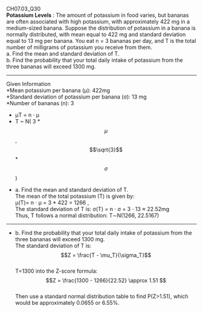 CH07.03_Q30  
**Potassium Levels** : The amount of potassium in food  varies, but bananas are often associated with high potassium,
with approximately 422 mg in a medium-sized  banana. Suppose the distribution of potassium in a  banana is normally distributed, with mean equal to
422 mg and standard deviation equal to 13 mg per banana.  You eat n = 3 bananas per day, and T is the total number of milligrams of potassium you receive from them.  
a. Find the mean and standard deviation of T.  
b. Find the probability that your total daily intake of potassium from the three bananas will exceed 1300 mg. 

---
Given Information  
*Mean potassium per banana (μ): 422mg  
*Standard deviation of potassium per banana (σ): 13 mg  
*Number of bananas (n): 3
* μT = n ⋅ μ 
* T ~  N( 3 * $$\mu$$ , $$\sqrt{3}$$ * $$\sigma $$ ) 

-  a. Find the mean and standard deviation of T.  
The mean of the total potassium (T) is given by:  
μ(T)= n ⋅ μ  =  3 * 422 = 1266 ,  
The standard deviation of T is:  σ(T) = n ⋅ σ = 3 ⋅ 13 ≈ 22.52mg  
Thus, T follows a normal distribution:  T∼N(1266, 22.5167)

---
- b. Find the probability that your total daily intake of potassium from the three bananas will exceed 1300 mg.  
The standard deviation of T is:  
$$Z = \frac{T - \mu_T}{\sigma_T}$$  
T=1300 into the Z-score formula:  $$Z = \frac{1300 - 1266}{22.52}  \approx 1.51 $$  
Then use a standard normal distribution table to find P(Z>1.51), which would be approximately 0.0655 or 6.55%.
 
